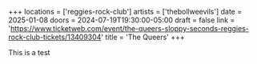 +++
locations = ['reggies-rock-club']
artists = ['thebollweevils']
date = 2025-01-08
doors = 2024-07-19T19:30:00-05:00
draft = false
link = 'https://www.ticketweb.com/event/the-queers-sloppy-seconds-reggies-rock-club-tickets/13409304'
title = 'The Queers'
+++

This is a test
